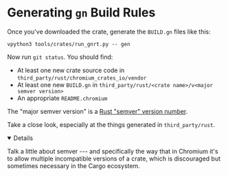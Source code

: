 # Generating `gn` Build Rules

Once you've downloaded the crate, generate the `BUILD.gn` files like this:

```shell
vpython3 tools/crates/run_gnrt.py -- gen
```

Now run `git status`. You should find:

- At least one new crate source code in
  `third_party/rust/chromium_crates_io/vendor`
- At least one new `BUILD.gn` in
  `third_party/rust/<crate name>/v<major semver version>`
- An appropriate `README.chromium`

The "major semver version" is a [Rust "semver" version number][0].

Take a close look, especially at the things generated in `third_party/rust`.

<details open="true">

Talk a little about semver --- and specifically the way that in Chromium it's to
allow multiple incompatible versions of a crate, which is discouraged but
sometimes necessary in the Cargo ecosystem.

</details>

[0]: https://doc.rust-lang.org/cargo/reference/semver.html
